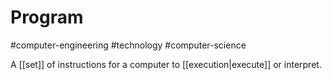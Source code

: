 # Program
#computer-engineering #technology #computer-science

A [[set]] of instructions for a computer to [[execution|execute]] or interpret.
